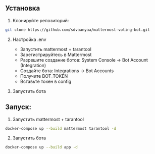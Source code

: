 ## Установка

1. Клонируйте репозиторий:
```bash
git clone https://github.com/sdvaanyaa/mattermost-voting-bot.git
```

2. Настройка .env
   - Запустить mattermost + tarantool
   - Зарегистрируйтесь в Mattermost
   - Разрешите создание ботов: System Console -> Bot Account (Integration)
   - Создайте бота: Integrations -> Bot Accounts
   - Получите BOT_TOKEN
   - Вставьте токен в config

4. Запустить бота

## Запуск: 

1. Запустить mattermost + tarantool
```bash
docker-compose up --build mattermost tarantool -d
```

2. Запустить бота
```bash
docker-compose up --build app -d
```


